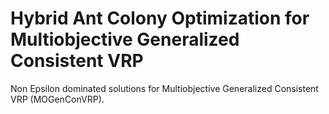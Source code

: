 # Hybrid Ant Colony Optimization for Multiobjective Generalized Consistent VRP

Non Epsilon dominated solutions for Multiobjective Generalized Consistent VRP (MOGenConVRP).
